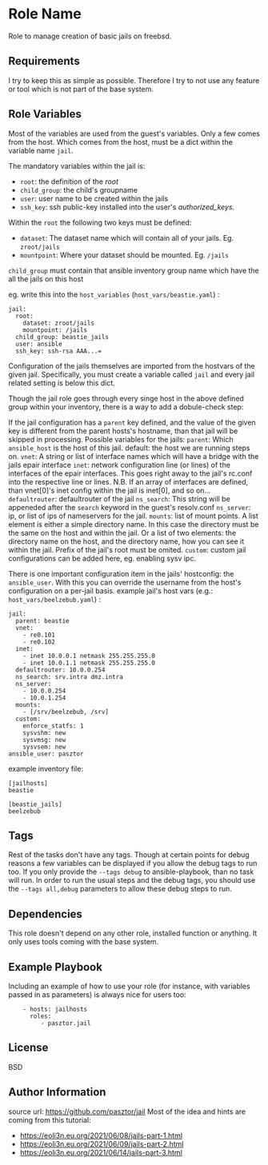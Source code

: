 Role Name
=========

Role to manage creation of basic jails on freebsd.

Requirements
------------

I try to keep this as simple as possible. Therefore I try to not use any feature or tool which is not part of the base system.

Role Variables
--------------

Most of the variables are used from the guest's variables. 
Only a few comes from the host. Which comes from the host, must be a dict within the variable name `jail`.

The mandatory variables within the jail is:
- `root`: the definition of the *root*
- `child_group`: the child's groupname
- `user`: user name to be created within the jails
- `ssh_key`: ssh public-key installed into the user's *authorized_keys*.

Within the `root` the following two keys must be defined:
- `dataset`: The dataset name which will contain all of your jails. Eg. `zroot/jails`
- `mountpoint`: Where your dataset should be mounted. Eg. `/jails`

`child_group` must contain that ansible inventory group name which have the all the jails on this host

eg. write this into the `host_variables` (`host_vars/beastie.yaml`) :
```
jail:
  root:
    dataset: zroot/jails
    mountpoint: /jails
  child_group: beastie_jails
  user: ansible
  ssh_key: ssh-rsa AAA...=
```

Configuration of the jails themselves are imported from the hostvars of the given jail.
Specifically, you must create a variable called `jail` and every jail related setting is below this dict.

Though the jail role goes through every singe host in the above defined group within your inventory, there is a way to add a dobule-check step:

If the jail configuration has a `parent` key defined, and the value of the given key is different from the parent hosts's hostname, than that jail will be skipped in processing.
Possible variables for the jails:
`parent`: Which `ansible_host` is the host of this jail. default: the host we are running steps on.
`vnet`: A string or list of interface names which will have a bridge with the jails epair interface
`inet`: network configuration line (or lines) of the interfaces of the epair interfaces. This goes right away to the jail's rc.conf into the respective line or lines. N.B. If an array of interfaces are defined, than vnet[0]'s inet config within the jail is inet[0], and so on...
`defaultrouter`: defaultrouter of the jail
`ns_search`: This string will be appeneded after the `search` keyword in the guest's resolv.conf
`ns_server`: ip, or list of ips of nameservers for the jail.
`mounts`: list of mount points. A list element is either a simple directory name. In this case the directory must be the same on the host and within the jail. Or a list of two elements: the directory name on the host, and the directory name, how you can see it within the jail. Prefix of the jail's root must be omited.
`custom`: custom jail configurations can be added here, eg. enabling sysv ipc.

There is one important configuration item in the jails' hostconfig: the `ansible_user`. With this you can override the username from the host's configuration on a per-jail basis.
example jail's host vars (e.g.: `host_vars/beelzebub.yaml`) :
```
jail:
  parent: beastie
  vnet:
    - re0.101
    - re0.102
  inet:
    - inet 10.0.0.1 netmask 255.255.255.0
    - inet 10.0.1.1 netmask 255.255.255.0
  defaultrouter: 10.0.0.254
  ns_search: srv.intra dmz.intra
  ns_server:
    - 10.0.0.254
    - 10.0.1.254
  mounts:
    - [/srv/beelzebub, /srv]
  custom:
    enforce_statfs: 1
    sysvshm: new
    sysvmsg: new
    sysvsem: new
ansible_user: pasztor
```

example inventory file:
```
[jailhosts]
beastie

[beastie_jails]
beelzebub
```

Tags
----

Rest of the tasks don't have any tags. Though at certain points for debug reasons a few variables can be displayed if you allow the debug tags to run too.
If you only provide the ``--tags debug`` to ansible-playbook, than no task will run. In order to run the usual steps and the debug tags, you should use the ``--tags all,debug`` parameters to allow these debug steps to run.


Dependencies
------------

This role doesn't depend on any other role, installed function or anything. It only uses tools coming with the base system.

Example Playbook
----------------

Including an example of how to use your role (for instance, with variables passed in as parameters) is always nice for users too:

```
    - hosts: jailhosts
      roles:
         - pasztor.jail
```

License
-------

BSD

Author Information
------------------

source url: https://github.com/pasztor/jail
Most of the idea and hints are coming from this tutorial: 
- https://eoli3n.eu.org/2021/06/08/jails-part-1.html
- https://eoli3n.eu.org/2021/06/09/jails-part-2.html
- https://eoli3n.eu.org/2021/06/14/jails-part-3.html
